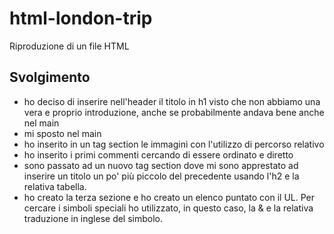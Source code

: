 html-london-trip
===
Riproduzione di un file HTML
## Svolgimento
- ho deciso di inserire nell'header il titolo in h1 visto che non abbiamo una vera e proprio introduzione, anche se probabilmente andava bene anche nel main
- mi sposto nel main
- ho inserito in un tag section le immagini con l'utilizzo di percorso relativo
- ho inserito i primi commenti cercando di essere ordinato e diretto
- sono passato ad un nuovo tag section dove mi sono apprestato ad inserire un titolo un po' più piccolo del precedente usando l'h2 e la relativa tabella.
- ho creato la terza sezione e ho creato un elenco puntato con il UL. Per cercare i simboli speciali ho utilizzato, in questo caso, la & e la relativa traduzione in inglese del simbolo.